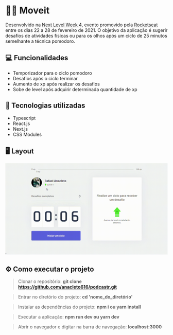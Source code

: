 # 🏃‍♂️ Moveit

Desenvolvido na [Next Level Week 4](https://nextlevelweek.com/), evento promovido pela [Rocketseat](https://rocketseat.com.br/) entre os dias 22 a 28 de fevereiro de 2021. O objetivo da aplicação é sugerir desafios de atividades físicas ou para os olhos após um ciclo de 25 minutos semelhante a técnica pomodoro.

## 💻 Funcionalidades

- Temporizador para o ciclo pomodoro
- Desafios após o ciclo terminar
- Aumento de xp após realizar os desafios
- Sobe de level após adquirir determinada quantidade de xp

## 🚀 Tecnologias utilizadas

- Typescript
- React.js
- Next.js
- CSS Modules

## 🖥️ Layout

![](/public/movit-gif.gif)

## ⚙️ Como executar o projeto

> Clonar o repositório:
> **git clone https://github.com/anacleto616/podcastr.git**

> Entrar no diretório do projeto:
> **cd 'nome_do_diretório'**

> Instalar as dependências do projeto:
> **npm i ou yarn install**

> Executar a aplicação:
> **npm run dev ou yarn dev**

> Abrir o navegador e digitar na barra de navegação:
> **localhost:3000**
